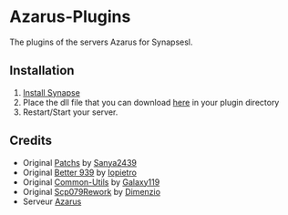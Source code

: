 # Azarus-Plugins
 The plugins of the servers Azarus for Synapsesl.

## Installation
1. [Install Synapse](https://github.com/SynapseSL/Synapse/wiki#hosting-guides)
2. Place the dll file that you can download [here](https://github.com/warquys/Azarus-Plugin/releases) in your plugin directory
3. Restart/Start your server.




## Credits

* Original [Patchs](https://github.com/sanyae2439/SanyaPlugin_Exiled) by [Sanya2439](https://github.com/sanyae2439)
* Original [Better 939](https://github.com/iopietro/BetterScp939) by [Iopietro](https://github.com/iopietro)
* Original [Common-Utils](https://github.com/Exiled-Team/Common-Utils) by [Galaxy119](https://github.com/galaxy119)
* Original [Scp079Rework](https://github.com/SynapseSL/Scp079Rework) by [Dimenzio](https://github.com/GrafDimenzio)
* Serveur [Azarus](https://discord.gg/EnFngM8)


